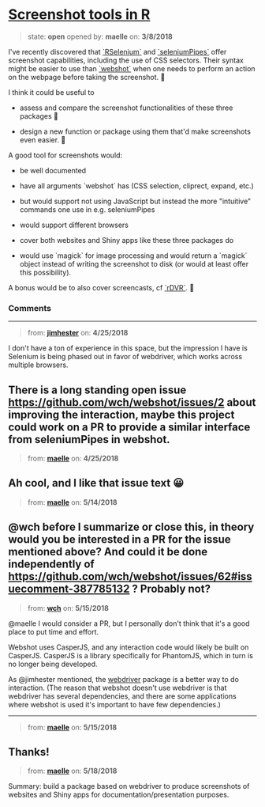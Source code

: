 # [Screenshot tools in R](https://github.com/ropensci/unconf18/issues/11)

> state: **open** opened by: **maelle** on: **3/8/2018**

I&#x27;ve recently discovered that [&#x60;RSelenium&#x60;](https://github.com/ropensci/RSelenium) and [&#x60;seleniumPipes&#x60;](https://github.com/johndharrison/seleniumPipes) offer screenshot capabilities, including the use of CSS selectors. Their syntax might be easier to use than [&#x60;webshot&#x60;](https://cran.r-project.org/web/packages/webshot) when one needs to perform an action on the webpage before taking the screenshot. 📸 

I think it could be useful to 

* assess and compare the screenshot functionalities of these three packages 📄 

* design a new function or package using them that&#x27;d make screenshots even easier. 🔧 

A good tool for screenshots would:

* be well documented

* have all arguments &#x60;webshot&#x60; has (CSS selection, cliprect, expand, etc.)

* but would support not using JavaScript but instead the more &quot;intuitive&quot; commands one use in e.g. seleniumPipes

* would support different browsers

* cover both websites and Shiny apps like these three packages do

* would use &#x60;magick&#x60; for image processing and would return a &#x60;magick&#x60; object instead of writing the screenshot to disk (or would at least offer this possibility).

A bonus would be to also cover screencasts, cf [&#x60;rDVR&#x60;](http://johndharrison.github.io/rDVR/). 🎥 

### Comments

---
> from: [**jimhester**](https://github.com/ropensci/unconf18/issues/11#issuecomment-384268789) on: **4/25/2018**

I don&#x27;t have a ton of experience in this space, but the impression I have is Selenium is being phased out in favor of webdriver, which works across multiple browsers.

There is a long standing open issue https://github.com/wch/webshot/issues/2 about improving the interaction, maybe this project could work on a PR to provide a similar interface from seleniumPipes in webshot.
---
> from: [**maelle**](https://github.com/ropensci/unconf18/issues/11#issuecomment-384271905) on: **4/25/2018**

Ah cool, and I like that issue text 😀 
---
> from: [**maelle**](https://github.com/ropensci/unconf18/issues/11#issuecomment-388915137) on: **5/14/2018**

@wch before I summarize or close this, in theory would you be interested in a PR for the issue mentioned above? And could it be done independently of https://github.com/wch/webshot/issues/62#issuecomment-387785132 ? Probably not? 
---
> from: [**wch**](https://github.com/ropensci/unconf18/issues/11#issuecomment-389267089) on: **5/15/2018**

@maelle I would consider a PR, but I personally don&#x27;t think that it&#x27;s a good place to put time and effort.

Webshot uses CasperJS, and any interaction code would likely be built on CasperJS. CasperJS is a library specifically for PhantomJS, which in turn is no longer being developed.

As @jimhester mentioned, the [webdriver](https://github.com/rstudio/webdriver) package is a better way to do interaction. (The reason that webshot doesn&#x27;t use webdriver is that webdriver has several dependencies, and there are some applications where webshot is used it&#x27;s important to have few dependencies.)

---
> from: [**maelle**](https://github.com/ropensci/unconf18/issues/11#issuecomment-389279896) on: **5/15/2018**

Thanks!
---
> from: [**maelle**](https://github.com/ropensci/unconf18/issues/11#issuecomment-390113585) on: **5/18/2018**

Summary: build a package based on webdriver to produce screenshots of websites and Shiny apps for documentation/presentation purposes.
